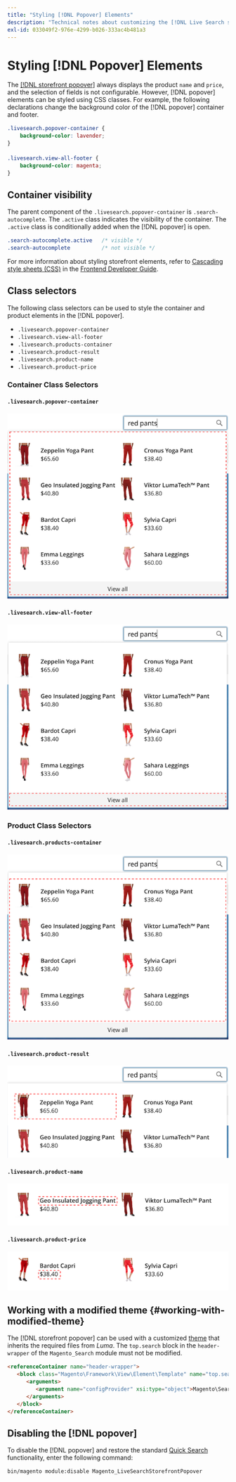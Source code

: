 ```yaml
---
title: "Styling [!DNL Popover] Elements"
description: "Technical notes about customizing the [!DNL Live Search storefront popover]"
exl-id: 033049f2-976e-4299-b026-333ac4b481a3
---
```

# Styling [!DNL Popover] Elements

The [[!DNL storefront popover]](storefront-popover.md) always displays the product `name` and `price`, and the selection of fields is not configurable. However, [!DNL popover] elements can be styled using CSS classes. For example, the following declarations change the background color of the [!DNL popover] container and footer.

```css
.livesearch.popover-container {
    background-color: lavender;
}

.livesearch.view-all-footer {
    background-color: magenta;
}
```

## Container visibility

The parent component of the `.livesearch.popover-container` is `.search-autocomplete`.  The `.active` class indicates the visibility of the container. The `.active` class is conditionally added when the [!DNL popover] is open.

```css
.search-autocomplete.active   /* visible */
.search-autocomplete          /* not visible */
```

For more information about styling storefront elements, refer to [Cascading style sheets (CSS)](https://devdocs.magento.com/guides/v2.4/frontend-dev-guide/css-topics/css-overview.html) in the [Frontend Developer Guide](https://devdocs.magento.com/guides/v2.4/frontend-dev-guide/bk-frontend-dev-guide.html).

## Class selectors

The following class selectors can be used to style the container and product elements in the [!DNL popover].

*  `.livesearch.popover-container`
*  `.livesearch.view-all-footer`
*  `.livesearch.products-container`
*  `.livesearch.product-result`
*  `.livesearch.product-name`
*  `.livesearch.product-price`

### Container Class Selectors

#### `.livesearch.popover-container`

![[!DNL Popover] container](assets/livesearch-popover-container.png)

#### `.livesearch.view-all-footer`

![View all footer](assets/livesearch-view-all-footer.png)

### Product Class Selectors

#### `.livesearch.products-container`

![Product container](assets/livesearch-product-container.png)

#### `.livesearch.product-result`

![Product result](assets/livesearch-product-result.png)

#### `.livesearch.product-name`

![Product name](assets/livesearch-product-name.png)

#### `.livesearch.product-price`

![Product price](assets/livesearch-product-price.png)

## Working with a modified theme {#working-with-modified-theme}

The [!DNL storefront popover] can be used with a customized [theme](https://devdocs.magento.com/guides/v2.3/frontend-dev-guide/themes/theme-overview.html) that inherits the required files from *Luma*. The `top.search` block in the `header-wrapper` of the `Magento_Search` module must not be modified.

```html
<referenceContainer name="header-wrapper">
   <block class="Magento\Framework\View\Element\Template" name="top.search" as="topSearch" template="Magento_Search::form.mini.phtml">
      <arguments>
         <argument name="configProvider" xsi:type="object">Magento\Search\ViewModel\ConfigProvider</argument>
      </arguments>
   </block>
</referenceContainer>
```

## Disabling the [!DNL popover]

To disable the [!DNL popover] and restore the standard [Quick Search](https://docs.magento.com/user-guide/catalog/search-quick.html) functionality, enter the following command:

```bash
bin/magento module:disable Magento_LiveSearchStorefrontPopover
```
